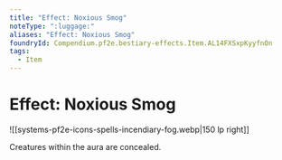 ```yaml
---
title: "Effect: Noxious Smog"
noteType: ":luggage:"
aliases: "Effect: Noxious Smog"
foundryId: Compendium.pf2e.bestiary-effects.Item.AL14FXSxpKyyfnOn
tags:
  - Item
---
```


# Effect: Noxious Smog
![[systems-pf2e-icons-spells-incendiary-fog.webp|150 lp right]]

Creatures within the aura are concealed.
